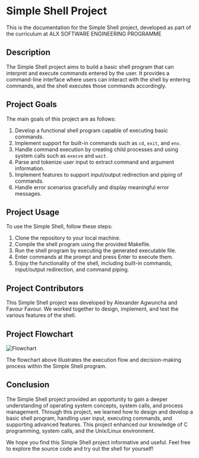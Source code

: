 # Simple Shell Project

This is the documentation for the Simple Shell project, developed as part of the curriculum at ALX SOFTWARE ENGINEERING PROGRAMME

## Description

The Simple Shell project aims to build a basic shell program that can interpret and execute commands entered by the user. It provides a command-line interface where users can interact with the shell by entering commands, and the shell executes those commands accordingly.

## Project Goals

The main goals of this project are as follows:

1. Develop a functional shell program capable of executing basic commands.
2. Implement support for built-in commands such as `cd`, `exit`, and `env`.
3. Handle command execution by creating child processes and using system calls such as `execve` and `wait`.
4. Parse and tokenize user input to extract command and argument information.
5. Implement features to support input/output redirection and piping of commands.
6. Handle error scenarios gracefully and display meaningful error messages.

## Project Usage

To use the Simple Shell, follow these steps:

1. Clone the repository to your local machine.
2. Compile the shell program using the provided Makefile.
3. Run the shell program by executing the generated executable file.
4. Enter commands at the prompt and press Enter to execute them.
5. Enjoy the functionality of the shell, including built-in commands, input/output redirection, and command piping.

## Project Contributors

This Simple Shell project was developed by Alexander Agwuncha and Favour Favour. We worked together to design, implement, and test the various features of the shell.

## Project Flowchart

![Flowchart](./flowchart.png)

The flowchart above illustrates the execution flow and decision-making process within the Simple Shell program.

## Conclusion

The Simple Shell project provided an opportunity to gain a deeper understanding of operating system concepts, system calls, and process management. Through this project, we learned how to design and develop a basic shell program, handling user input, executing commands, and supporting advanced features. This project enhanced our knowledge of C programming, system calls, and the Unix/Linux environment.

We hope you find this Simple Shell project informative and useful. Feel free to explore the source code and try out the shell for yourself!

